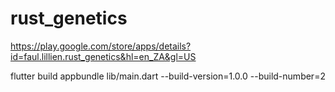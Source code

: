 # rust_genetics

https://play.google.com/store/apps/details?id=faul.lillien.rust_genetics&hl=en_ZA&gl=US

flutter build appbundle lib/main.dart --build-version=1.0.0 --build-number=2
